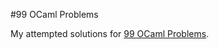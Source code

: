 #99 OCaml Problems

My attempted solutions for <a href="http://ocaml.org/learn/tutorials/99problems.html">99 OCaml Problems</a>.
